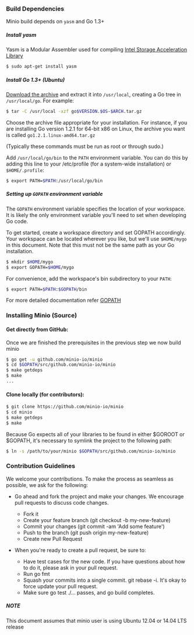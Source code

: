 ### Build Dependencies

Minio build depends on ``yasm`` and Go 1.3+

##### Install yasm

Yasm is a Modular Assembler used for compiling [Intel Storage Acceleration Library](https://01.org/intel%C2%AE-storage-acceleration-library-open-source-version)

```sh
$ sudo apt-get install yasm
```
##### Install Go 1.3+ (Ubuntu)

[Download the archive](https://golang.org/dl/) and extract it into ``/usr/local``, creating a Go tree in ``/usr/local/go``. For example:
```sh
$ tar -C /usr/local -xzf go$VERSION.$OS-$ARCH.tar.gz
```

Choose the archive file appropriate for your installation. For instance, if you are installing Go version 1.2.1 for 64-bit x86 on Linux, the archive you want is called ``go1.2.1.linux-amd64.tar.gz``

(Typically these commands must be run as root or through sudo.)

Add ``/usr/local/go/bin`` to the ``PATH`` environment variable. You can do this by adding this line to your /etc/profile (for a system-wide installation) or ``$HOME/.profile``:
```sh
$ export PATH=$PATH:/usr/local/go/bin
```

##### Setting up ``GOPATH`` environment variable

The ``GOPATH`` environment variable specifies the location of your workspace. It is likely the only environment variable you'll need to set when developing Go code.

To get started, create a workspace directory and set GOPATH accordingly. Your workspace can be located wherever you like, but we'll use ``$HOME/mygo`` in this document. Note that this must not be the same path as your Go installation.
```sh
$ mkdir $HOME/mygo
$ export GOPATH=$HOME/mygo
```

For convenience, add the workspace's bin subdirectory to your ``PATH``:
```sh
$ export PATH=$PATH:$GOPATH/bin
```

For more detailed documentation refer [GOPATH](http://golang.org/doc/code.html#GOPATH)

### Installing Minio (Source)

#### Get directly from GitHub:

Once we are finished the prerequisites in the previous step we now build minio

```sh
$ go get -u github.com/minio-io/minio
$ cd $GOPATH/src/github.com/minio-io/minio
$ make getdeps
$ make
...
```

#### Clone locally (for contributors):

```sh
$ git clone https://github.com/minio-io/minio
$ cd minio
$ make getdeps
$ make
```

Because Go expects all of your libraries to be found in either $GOROOT or $GOPATH, it's necessary to symlink the project to the following path:

```sh
$ ln -s /path/to/your/minio $GOPATH/src/github.com/minio-io/minio
```

###  Contribution Guidelines

We welcome your contributions. To make the process as seamless as possible, we ask for the following:

* Go ahead and fork the project and make your changes. We encourage pull requests to discuss code changes.
  - Fork it
  - Create your feature branch (git checkout -b my-new-feature)
  - Commit your changes (git commit -am 'Add some feature')
  - Push to the branch (git push origin my-new-feature)
  - Create new Pull Request

* When you're ready to create a pull request, be sure to:
  - Have test cases for the new code. If you have questions about how to do it, please ask in your pull request.
  - Run go fmt
  - Squash your commits into a single commit. git rebase -i. It's okay to force update your pull request.
  - Make sure go test ./... passes, and go build completes.

##### NOTE

This document assumes that minio user is using Ubuntu 12.04 or 14.04 LTS release
